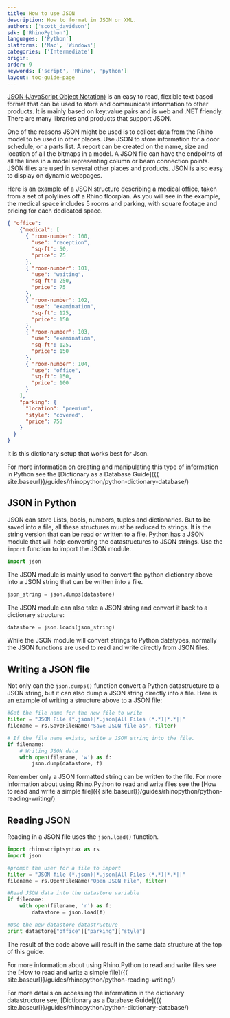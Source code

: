 ```yaml
---
title: How to use JSON
description: How to format in JSON or XML.
authors: ['scott_davidson']
sdk: ['RhinoPython']
languages: ['Python']
platforms: ['Mac', 'Windows']
categories: ['Intermediate']
origin:
order: 9
keywords: ['script', 'Rhino', 'python']
layout: toc-guide-page
---
```


[JSON (JavaScript Object Notation)](http://www.json.org/) is an easy to read, flexible text based format that can be used to store and communicate information to other products. It is mainly based on key:value pairs and is web and .NET friendly.  There are many libraries and products that support JSON.

One of the reasons JSON might be used is to collect data from the Rhino model to be used in other places.  Use JSON to store information for a door schedule, or a parts list.  A report can be created on the name, size and location of all the bitmaps in a model.  A JSON file can have the endpoints of all the lines in a model representing column or beam connection points. JSON files are used in several other places and products.  JSON is also easy to display on dynamic webpages.

Here is an example of a JSON structure describing a medical office, taken from a set of polylines off a Rhino floorplan. As you will see in the example, the medical space includes 5 rooms and parking, with square footage and pricing for each dedicated space.

```json
{ "office": 
    {"medical": [
      { "room-number": 100,
        "use": "reception",
        "sq-ft": 50,
        "price": 75
      },
      { "room-number": 101,
        "use": "waiting",
        "sq-ft": 250,
        "price": 75
      },
      { "room-number": 102,
        "use": "examination",
        "sq-ft": 125,
        "price": 150
      },
      { "room-number": 103,
        "use": "examination",
        "sq-ft": 125,
        "price": 150
      },
      { "room-number": 104,
        "use": "office",
        "sq-ft": 150,
        "price": 100
      }
    ],
    "parking": {
      "location": "premium",
      "style": "covered",
      "price": 750
    }
  }
} 
```
It is this dictionary setup that works best for Json.

For more information on creating and manipulating this type of information in Python see the [Dictionary as a Database Guide]({{ site.baseurl}}/guides/rhinopython/python-dictionary-database/)

## JSON in Python

JSON can store Lists, bools, numbers, tuples and dictionaries. But to be saved into a file, all these structures must be reduced to strings. It is the string version that can be read or written to a file. Python has a JSON module that will help converting the datastructures to JSON strings. Use the `import` function to import the JSON module.

```python
import json
```
The JSON module is mainly used to convert the python dictionary above into a JSON string that can be written into a file.

```python
json_string = json.dumps(datastore)
```

The JSON module can also take a JSON string and convert it back to a dictionary structure:

```python
datastore = json.loads(json_string)
```

While the JSON module will convert strings to Python datatypes, normally the JSON functions are used to read and write directly from JSON files.

## Writing a JSON file

Not only can the `json.dumps()` function convert a Python datastructure to a JSON string, but it can also dump a JSON string directly into a file.  Here is an example of writing a structure above to a JSON file:

```python
#Get the file name for the new file to write
filter = "JSON File (*.json)|*.json|All Files (*.*)|*.*||"
filename = rs.SaveFileName("Save JSON file as", filter)

# If the file name exists, write a JSON string into the file.
if filename:
    # Writing JSON data
    with open(filename, 'w') as f:
        json.dump(datastore, f)
```

Remember only a JSON formatted string can be written to the file. For more information about using Rhino.Python to read and write files see the [How to read and write a simple file]({{ site.baseurl}}/guides/rhinopython/python-reading-writing/)

## Reading JSON

Reading in a JSON file uses the `json.load()` function.

```python
import rhinoscriptsyntax as rs
import json

#prompt the user for a file to import
filter = "JSON file (*.json)|*.json|All Files (*.*)|*.*||"
filename = rs.OpenFileName("Open JSON File", filter)

#Read JSON data into the datastore variable
if filename:
    with open(filename, 'r') as f:
        datastore = json.load(f)

#Use the new datastore datastructure
print datastore["office"]["parking"]["style"]
```

The result of the code above will result in the same data structure at the top of this guide.

For more information about using Rhino.Python to read and write files see the [How to read and write a simple file]({{ site.baseurl}}/guides/rhinopython/python-reading-writing/)

For more details on accessing the information in the dictionary datastructure see,  [Dictionary as a Database Guide]({{ site.baseurl}}/guides/rhinopython/python-dictionary-database/)
